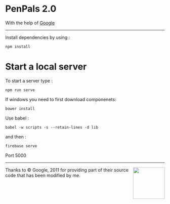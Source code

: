 <h1>PenPals 2.0</h1>

<p>With the help of <a href="https://www.google.com">Google</a><p>

<hr>

Install dependencies by using : 
```
npm install
```

<h1>Start a local server</h1>
To start a server type : 

```
npm run serve
```

If windows you need to first download componenets:


```
bower install
```

Use babel : 
```
babel -w scripts -s --retain-lines -d lib
```

and then : 

```
firebase serve
```

Port 5000

<hr>

<img style="width: 100px; height=100px;" align="right" src="https://www.google.com//images/branding/googlelogo/2x/googlelogo_color_272x92dp.png"/>
Thanks to © Google, 2011 for providing part of their source code that has been modified by me.
